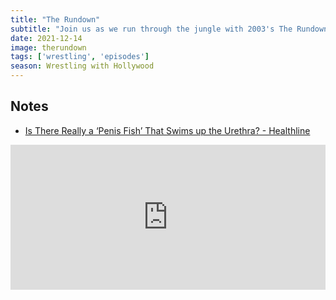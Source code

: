 ```yaml
---
title: "The Rundown"
subtitle: "Join us as we run through the jungle with 2003's The Rundown. We trace The Rock's journey from WWE superstar to the biggest movie star on earth, investigate dick fish, and talk about what type of restaurant we'd run."
date: 2021-12-14
image: therundown
tags: ['wrestling', 'episodes']
season: Wrestling with Hollywood
---
```

<h2>Notes</h2>
<ul class="resources">
<li><a href="https://www.healthline.com/health/penis-fish">Is There Really a ‘Penis Fish’ That Swims up the Urethra? - Healthline</a></li>
</ul>
<iframe src="https://open.spotify.com/embed/episode/1Poj25apWbn2txUNhIHwQk?utm_source=generator" width="100%" height="232" frameBorder="0" allowfullscreen="" allow="autoplay; clipboard-write; encrypted-media; fullscreen; picture-in-picture"></iframe>